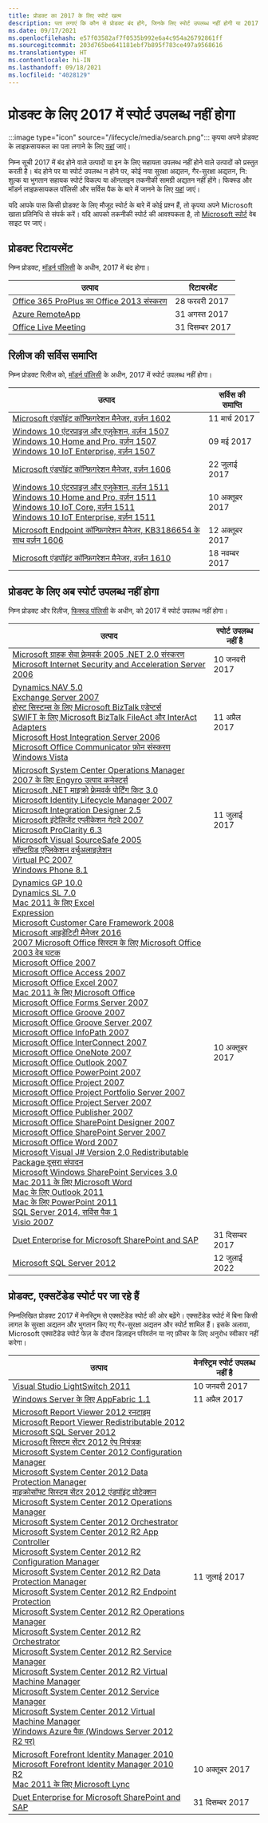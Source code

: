 ```yaml
---
title: प्रोडक्ट का 2017 के लिए स्पोर्ट खत्म
description: पता लगाएं कि कौन से प्रोडक्ट बंद होंगे, जिनके लिए स्पोर्ट उपलब्ध नहीं होगी या 2017 में मेनस्ट्रिम स्पोर्ट से एक्सटेंडेड स्पोर्ट में आगे बढ़ेंगे।
ms.date: 09/17/2021
ms.openlocfilehash: e57f03582af7f0535b992e6a4c954a26792861ff
ms.sourcegitcommit: 203d765be641181ebf7b895f783ce497a9568616
ms.translationtype: HT
ms.contentlocale: hi-IN
ms.lasthandoff: 09/18/2021
ms.locfileid: "4028129"
---
```

# <a name="products-ending-support-in-2017"></a>प्रोडक्ट के लिए 2017 में स्पोर्ट उपलब्ध नहीं होगा

:::image type="icon" source="/lifecycle/media/search.png":::
कृपया अपने प्रोडक्ट के लाइफ़सायकल का पता लगाने के लिए [यहां](/lifecycle/products/) जाएं।

निम्न सूची 2017 में बंद होने वाले उत्पादों या इन के लिए सहायता उपलब्ध नहीं होने वाले उत्पादों को प्रस्तुत करती है। बंद होने पर या स्पोर्ट उपलब्ध न होने पर, कोई नया सुरक्षा अद्यतन, गैर-सुरक्षा अद्यतन, नि: शुल्क या भुगतान सहायक स्पोर्ट विकल्प या ऑनलाइन तकनीकी सामग्री अद्यतन नहीं होंगे। फिक्स्ड और मॉडर्न लाइफ़सायकल पॉलिसी और सर्विस पैक के बारे में जानने के लिए [यहां](/lifecycle/overview/product-end-of-support-overview) जाएं।

यदि आपके पास किसी प्रोडक्ट के लिए मौजूद स्पोर्ट के बारे में कोई प्रश्न हैं, तो कृपया अपने Microsoft खाता प्रतिनिधि से संपर्क करें। यदि आपको तकनीकी स्पोर्ट की आवश्यकता है, तो [Microsoft स्पोर्ट](https://support.microsoft.com/contactus/?ws=support) वेब साइट पर जाएं।

## <a name="product-retirements"></a>प्रोडक्ट रिटायरमेंट

निम्न प्रोडक्ट, [मॉडर्न पॉलिसी](/lifecycle/policies/modern) के अधीन, 2017 में बंद होगा।

| उत्पाद | रिटायरमेंट |
| --- | --- |
| [Office 365 ProPlus का Office 2013 संस्करण](/lifecycle/products/office-2013-version-of-office-365-proplus?branch=live)<br> | 28 फरवरी 2017 |
| [Azure RemoteApp](/lifecycle/products/azure-remoteapp?branch=live)<br> | 31 अगस्त 2017 |
| [Office Live Meeting](/lifecycle/products/office-live-meeting?branch=live)<br> | 31 दिसम्बर 2017 |


## <a name="release-end-of-servicing"></a>रिलीज की सर्विस समाप्ति

निम्न प्रोडक्ट रिलीज को, [मॉडर्न पॉलिसी](/lifecycle/policies/modern) के अधीन, 2017 में स्पोर्ट उपलब्ध नहीं होगा।

| उत्पाद | सर्विस की समाप्ति |
| --- | --- |
| [Microsoft एंडपॉइंट कॉन्फ़िगरेशन मैनेजर, वर्ज़न 1602](/lifecycle/products/microsoft-endpoint-configuration-manager?branch=live)<br> | 11 मार्च 2017 |
| [Windows 10 एंटरप्राइज और एजुकेशन, वर्ज़न 1507](/lifecycle/products/windows-10-enterprise-and-education?branch=live)<br>[Windows 10 Home and Pro, वर्ज़न 1507](/lifecycle/products/windows-10-home-and-pro?branch=live)<br>[Windows 10 IoT Enterprise, वर्ज़न 1507](/lifecycle/products/windows-10-iot-enterprise?branch=live)<br> | 09 मई 2017 |
| [Microsoft एंडपॉइंट कॉन्फ़िगरेशन मैनेजर, वर्ज़न 1606](/lifecycle/products/microsoft-endpoint-configuration-manager?branch=live)<br> | 22 जुलाई 2017 |
| [Windows 10 एंटरप्राइज और एजुकेशन, वर्ज़न 1511](/lifecycle/products/windows-10-enterprise-and-education?branch=live)<br>[Windows 10 Home and Pro, वर्ज़न 1511](/lifecycle/products/windows-10-home-and-pro?branch=live)<br>[Windows 10 IoT Core, वर्ज़न 1511](/lifecycle/products/windows-10-iot-core?branch=live)<br>[Windows 10 IoT Enterprise, वर्ज़न 1511](/lifecycle/products/windows-10-iot-enterprise?branch=live)<br> | 10 अक्तूबर 2017 |
| [Microsoft Endpoint कॉन्फ़िगरेशन मैनेजर, KB3186654 के साथ वर्ज़न 1606](/lifecycle/products/microsoft-endpoint-configuration-manager?branch=live)<br> | 12 अक्तूबर 2017 |
| [Microsoft एंडपॉइंट कॉन्फ़िगरेशन मैनेजर, वर्ज़न 1610](/lifecycle/products/microsoft-endpoint-configuration-manager?branch=live)<br> | 18 नवम्बर 2017 |


## <a name="products-reaching-end-of-support"></a>प्रोडक्ट के लिए अब स्पोर्ट उपलब्ध नहीं होगा

निम्न प्रोडक्ट और रिलीज, [फिक्स्ड पॉलिसी](/lifecycle/policies/fixed) के अधीन, को 2017 में स्पोर्ट उपलब्ध नहीं होगा।

| उत्पाद | स्पोर्ट उपलब्ध नहीं है |
| --- | --- |
| [Microsoft ग्राहक सेवा फ़्रेमवर्क 2005 .NET 2.0 संस्करण](/lifecycle/products/microsoft-customer-care-framework-2005-net-20-edition?branch=live)<br>[Microsoft Internet Security and Acceleration Server 2006](/lifecycle/products/microsoft-internet-security-and-acceleration-server-2006?branch=live)<br> | 10 जनवरी 2017 |
| [Dynamics NAV 5.0](/lifecycle/products/dynamics-nav-50?branch=live)<br>[Exchange Server 2007](/lifecycle/products/exchange-server-2007?branch=live)<br>[होस्ट सिस्टम्स के लिए Microsoft BizTalk एडेप्टर्स](/lifecycle/products/microsoft-biztalk-adapters-for-host-systems?branch=live)<br>[SWIFT के लिए Microsoft BizTalk FileAct और InterAct Adapters](/lifecycle/products/microsoft-biztalk-fileact-and-interact-adapters-for-swift?branch=live)<br>[Microsoft Host Integration Server 2006](/lifecycle/products/microsoft-host-integration-server-2006?branch=live)<br>[Microsoft Office Communicator फ़ोन संस्करण](/lifecycle/products/microsoft-office-communicator-phone-edition?branch=live)<br>[Windows Vista](/lifecycle/products/windows-vista?branch=live)<br> | 11 अप्रैल 2017 |
| [Microsoft System Center Operations Manager 2007 के लिए Engyro उत्पाद कनेक्टर्स](/lifecycle/products/engyro-product-connectors-for-microsoft-system-center-operations-manager-2007?branch=live)<br>[Microsoft .NET माइक्रो फ़्रेमवर्क पोर्टिंग किट 3.0](/lifecycle/products/microsoft-net-micro-framework-porting-kit-30?branch=live)<br>[Microsoft Identity Lifecycle Manager 2007](/lifecycle/products/microsoft-identity-lifecycle-manager-2007?branch=live)<br>[Microsoft Integration Designer 2.5](/lifecycle/products/microsoft-integration-designer-25?branch=live)<br>[Microsoft इंटेलिजेंट एप्लीकेशन गेटवे 2007](/lifecycle/products/intelligent-application-gateway-2007?branch=live)<br>[Microsoft ProClarity 6.3](/lifecycle/products/microsoft-proclarity-63?branch=live)<br>[Microsoft Visual SourceSafe 2005](/lifecycle/products/microsoft-visual-sourcesafe-2005?branch=live)<br>[सॉफ़्टग्रिड एप्लिकेशन वर्चुअलाइज़ेशन](/lifecycle/products/softgrid-application-virtualization?branch=live)<br>[Virtual PC 2007](/lifecycle/products/virtual-pc-2007?branch=live)<br>[Windows Phone 8.1](/lifecycle/products/windows-phone-81?branch=live)<br> | 11 जुलाई 2017 |
| [Dynamics GP 10.0](/lifecycle/products/dynamics-gp-100?branch=live)<br>[Dynamics SL 7.0](/lifecycle/products/dynamics-sl-70?branch=live)<br>[Mac 2011 के लिए Excel](/lifecycle/products/excel-for-mac-2011?branch=live)<br>[Expression](/lifecycle/products/expression?branch=live)<br>[Microsoft Customer Care Framework 2008](/lifecycle/products/microsoft-customer-care-framework-2008?branch=live)<br>[Microsoft आइडेंटिटी मैनेजर 2016](/lifecycle/products/microsoft-identity-manager-2016?branch=live)<br>[2007 Microsoft Office सिस्टम के लिए Microsoft Office 2003 वेब घटक](/lifecycle/products/microsoft-office-2003-web-components-for-the-2007-microsoft-office-system?branch=live)<br>[Microsoft Office 2007](/lifecycle/products/microsoft-office-2007?branch=live)<br>[Microsoft Office Access 2007](/lifecycle/products/microsoft-office-access-2007?branch=live)<br>[Microsoft Office Excel 2007](/lifecycle/products/microsoft-office-excel-2007?branch=live)<br>[Mac 2011 के लिए Microsoft Office](/lifecycle/products/microsoft-office-for-mac-2011?branch=live)<br>[Microsoft Office Forms Server 2007](/lifecycle/products/microsoft-office-forms-server-2007?branch=live)<br>[Microsoft Office Groove 2007](/lifecycle/products/microsoft-office-groove-2007?branch=live)<br>[Microsoft Office Groove Server 2007](/lifecycle/products/microsoft-office-groove-server-2007?branch=live)<br>[Microsoft Office InfoPath 2007](/lifecycle/products/microsoft-office-infopath-2007?branch=live)<br>[Microsoft Office InterConnect 2007](/lifecycle/products/microsoft-office-interconnect-2007?branch=live)<br>[Microsoft Office OneNote 2007](/lifecycle/products/microsoft-office-onenote-2007?branch=live)<br>[Microsoft Office Outlook 2007](/lifecycle/products/microsoft-office-outlook-2007?branch=live)<br>[Microsoft Office PowerPoint 2007](/lifecycle/products/microsoft-office-powerpoint-2007?branch=live)<br>[Microsoft Office Project 2007](/lifecycle/products/microsoft-office-project-2007?branch=live)<br>[Microsoft Office Project Portfolio Server 2007](/lifecycle/products/microsoft-office-project-portfolio-server-2007?branch=live)<br>[Microsoft Office Project Server 2007](/lifecycle/products/microsoft-office-project-server-2007?branch=live)<br>[Microsoft Office Publisher 2007](/lifecycle/products/microsoft-office-publisher-2007?branch=live)<br>[Microsoft Office SharePoint Designer 2007](/lifecycle/products/microsoft-office-sharepoint-designer-2007?branch=live)<br>[Microsoft Office SharePoint Server 2007](/lifecycle/products/microsoft-office-sharepoint-server-2007?branch=live)<br>[Microsoft Office Word 2007](/lifecycle/products/microsoft-office-word-2007?branch=live)<br>[Microsoft Visual J# Version 2.0 Redistributable Package दूसरा संपादन](/lifecycle/products/microsoft-visual-j-version-20-redistributable-package-second-edition?branch=live)<br>[Microsoft Windows SharePoint Services 3.0](/lifecycle/products/microsoft-windows-sharepoint-services-30?branch=live)<br>[Mac 2011 के लिए Microsoft Word](/lifecycle/products/microsoft-word-for-mac-2011?branch=live)<br>[Mac के लिए Outlook 2011](/lifecycle/products/outlook-2011-for-mac?branch=live)<br>[Mac के लिए PowerPoint 2011](/lifecycle/products/powerpoint-2011-for-mac?branch=live)<br>[SQL Server 2014, सर्विस पैक 1](/lifecycle/products/sql-server-2014?branch=live)<br>[Visio 2007](/lifecycle/products/visio-2007?branch=live)<br> | 10 अक्तूबर 2017 |
| [Duet Enterprise for Microsoft SharePoint and SAP](/lifecycle/products/duet-enterprise-for-microsoft-sharepoint-and-sap?branch=live)<br> | 31 दिसम्बर 2017 |
| [Microsoft SQL Server 2012](/lifecycle/products/microsoft-sql-server-2012?branch=live)<br> | 12 जुलाई 2022 |


## <a name="products-moving-to-extended-support"></a>प्रोडक्ट, एक्सटेंडेड स्पोर्ट पर जा रहे हैं

निम्नलिखित प्रोडक्ट 2017 में मेनस्ट्रिम से एक्सटेंडेड स्पोर्ट की ओर बढ़ेंगे। एक्सटेंडेड स्पोर्ट में बिना किसी लागत के सुरक्षा अद्यतन और भुगतान किए गए गैर-सुरक्षा अद्यतन और स्पोर्ट शामिल हैं। इसके अलावा, Microsoft एक्सटेंडेड स्पोर्ट फेज़ के दौरान डिज़ाइन परिवर्तन या नए फ़ीचर के लिए अनुरोध स्वीकार नहीं करेगा।

| उत्पाद | मेनस्ट्रिम स्पोर्ट उपलब्ध नहीं है |
| --- | --- |
| [Visual Studio LightSwitch 2011](/lifecycle/products/visual-studio-lightswitch-2011?branch=live)<br> | 10 जनवरी 2017 |
| [Windows Server के लिए AppFabric 1.1](/lifecycle/products/appfabric-11-for-windows-server?branch=live)<br> | 11 अप्रैल 2017 |
| [Microsoft Report Viewer 2012 रनटाइम](/lifecycle/products/microsoft-report-viewer-2012-runtime?branch=live)<br>[Microsoft Report Viewer Redistributable 2012](/lifecycle/products/microsoft-report-viewer-redistributable-2012?branch=live)<br>[Microsoft SQL Server 2012](/lifecycle/products/microsoft-sql-server-2012?branch=live)<br>[Microsoft सिस्टम सेंटर 2012 ऐप नियंत्रक](/lifecycle/products/microsoft-system-center-2012-app-controller?branch=live)<br>[Microsoft System Center 2012 Configuration Manager](/lifecycle/products/microsoft-system-center-2012-configuration-manager?branch=live)<br>[Microsoft System Center 2012 Data Protection Manager](/lifecycle/products/microsoft-system-center-2012-data-protection-manager?branch=live)<br>[माइक्रोसॉफ्ट सिस्टम सेंटर 2012 एंडपॉइंट प्रोटेक्शन](/lifecycle/products/microsoft-system-center-2012-endpoint-protection?branch=live)<br>[Microsoft System Center 2012 Operations Manager](/lifecycle/products/microsoft-system-center-2012-operations-manager?branch=live)<br>[Microsoft System Center 2012 Orchestrator](/lifecycle/products/microsoft-system-center-2012-orchestrator?branch=live)<br>[Microsoft System Center 2012 R2 App Controller](/lifecycle/products/microsoft-system-center-2012-r2-app-controller?branch=live)<br>[Microsoft System Center 2012 R2 Configuration Manager](/lifecycle/products/microsoft-system-center-2012-r2-configuration-manager?branch=live)<br>[Microsoft System Center 2012 R2 Data Protection Manager](/lifecycle/products/microsoft-system-center-2012-r2-data-protection-manager?branch=live)<br>[Microsoft System Center 2012 R2 Endpoint Protection](/lifecycle/products/microsoft-system-center-2012-r2-endpoint-protection?branch=live)<br>[Microsoft System Center 2012 R2 Operations Manager](/lifecycle/products/microsoft-system-center-2012-r2-operations-manager?branch=live)<br>[Microsoft System Center 2012 R2 Orchestrator](/lifecycle/products/microsoft-system-center-2012-r2-orchestrator?branch=live)<br>[Microsoft System Center 2012 R2 Service Manager](/lifecycle/products/microsoft-system-center-2012-r2-service-manager?branch=live)<br>[Microsoft System Center 2012 R2 Virtual Machine Manager](/lifecycle/products/microsoft-system-center-2012-r2-virtual-machine-manager?branch=live)<br>[Microsoft System Center 2012 Service Manager](/lifecycle/products/microsoft-system-center-2012-service-manager?branch=live)<br>[Microsoft System Center 2012 Virtual Machine Manager](/lifecycle/products/microsoft-system-center-2012-virtual-machine-manager?branch=live)<br>[Windows Azure पैक (Windows Server 2012 R2 पर)](/lifecycle/products/windows-azure-pack-on-windows-server-2012-r2?branch=live)<br> | 11 जुलाई 2017 |
| [Microsoft Forefront Identity Manager 2010](/lifecycle/products/microsoft-forefront-identity-manager-2010?branch=live)<br>[Microsoft Forefront Identity Manager 2010 R2](/lifecycle/products/microsoft-forefront-identity-manager-2010-r2?branch=live)<br>[Mac 2011 के लिए Microsoft Lync](/lifecycle/products/microsoft-lync-for-mac-2011?branch=live)<br> | 10 अक्तूबर 2017 |
| [Duet Enterprise for Microsoft SharePoint and SAP](/lifecycle/products/duet-enterprise-for-microsoft-sharepoint-and-sap?branch=live)<br> | 31 दिसम्बर 2017 |
